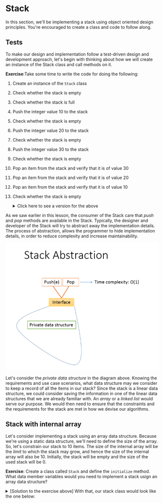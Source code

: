 # Stack
In this section, we'll be implementing a stack using object oriented design principles. You're encouraged to create a class and code to follow along. 

## Tests
To make our design and implementation follow a test-driven design and development approach, let's begin with thinking about how we will create an instance of the Stack class and call methods on it.

<b>Exercise</b>:Take some time to write the code for doing the following:
1. Create an instance of the `Stack` class
1. Check whether the stack is empty
1. Check whether the stack is full
1. Push the integer value 10 to the stack
1. Check whether the stack is empty
1. Push the integer value 20 to the stack
1. Check whether the stack is empty
1. Push the integer value 30 to the stack
1. Check whether the stack is empty
1. Pop an item from the stack and verify that it is of value 30
1. Pop an item from the stack and verify that it is of value 20
1. Pop an item from the stack and verify that it is of value 10
1. Check whether the stack is empty
    <details>
        <summary> Click here to see a version for the above
        </summary>
            my_stack = Stack.new()
            puts "Stack should be empty. Is the stack empty? #{my_stack.is_empty}"
            puts "Stack should not be full. Is the stack full? #{my_stack.is_full}"

            puts "push 10"
            my_stack.push(10)
            puts "Stack should not be empty. Is the stack empty? #{my_stack.is_empty}"

            puts "push 20"
            my_stack.push(20)
            puts "Stack should not be empty. Is the stack empty? #{my_stack.is_empty}"

            puts "push 30"
            my_stack.push(30)
            puts "Stack should not be empty. Is the stack empty? #{my_stack.is_empty}"

            puts "pop should return 30. popped value: #{my_stack.pop()}"
            puts "Stack shoul not be empty. Is the stack empty? #{my_stack.is_empty}"

            puts "pop should return 20. popped value: #{my_stack.pop()}"
            puts "Stack shoul not be empty. Is the stack empty? #{my_stack.is_empty}"

            puts "pop should return 10. popped value: #{my_stack.pop()}"
            puts "Stack shoul not be empty. Is the stack empty? #{my_stack.is_empty}"
    </details>

As we saw earlier in this lesson, the consumer of the Stack care that _push_ and _pop_ methods are available in the Stack. Typically, the designer and developer of the Stack will try to abstract away the implementation details. The process of abstraction, allows the  programmer to hide implementation details, in order to reduce complexity and increase maintainability.

<img src="images/stack_abstraction.png" alt="Stack Abstraction">


Let's consider the _private data structure_ in the diagram above. Knowing the requirements and use case scenarios, what data structure may we consider to keep a record of all the items in our stack? Since the stack is a linear data structure, we could consider saving the information in one of the linear data structures that we are already familiar with. An _array_ or a _linked list_ would serve our purpose. We would then need to ensure that the constraints and the requirements for the stack are met in how we devise our algorithms.

## Stack with internal array
Let's consider implementing a stack using an array data structure. Because we're using a static data structure, we'll need to define the size of the array. So, let's constrain our stack to 10 items. The size of the internal array will be the _limit_ to which the stack may grow, and hence the size of the internal array will also be 10. Initially, the stack will be empty and the size of the used stack will be 0.

<b>Exercise</b>: Create a class called `Stack` and define the `initialize` method. What data member variables would you need to implement a stack usign an array data structure?
<details>
    <summary> [Solution to the exercise above] With that, our stack class would look like the one below:
    </summary>
        class Stack
            def initialize()
                @size = 0 # initial size of the stack
                @limit = 10 # limit to which the stack may grow
                @internal_array = Array.new(@limit) # internal private data structure: array
            end
        end
<details>

If designed well, we'll leverage _encapsulation_ to abstract away implementation details. In the code snippet above, you'll notive that `@size`, `@limit` and `@internal_array` are all private data member variables with no `attr_reader` or `attr_writer` to allow access to them from outside the class.

Next, we need to determine how to add the main two methods to make this class into a true definition of a stack. For that, we need to add the <b>push</b> and <b>pop</b> methods.

<b>Exercise</b>: Take some time to implement your own `push` and `pop` methods inside the class `Stack`. Test your own code. Then continue reading and compare your logic and solution.

Any time an item is pushed into the Stack, we need to first check and ensure that there is room to add one more item in the internal array. If the array is full then our stack is at limit and we won't be able to add any more items. We can say that the stack is full when the the size of the stack is equal to the limit of the stack i.e. `@size` is equal to `@limit`.

If there is room in the array, then we add it to the next available index. At the beginning, when the stack is empty,the next available index would be `0`. Once the first item is added (at index 0 in the internal array), we will need to update the stack size to have increased by one. Looking at the code above, you will notice that the `@size` could be used for both purposes: to share the size of the stack as well as to share at what index the next item should be added in the internal array. 

With that, here's what our push method may look like:
```ruby
    def push(value)
        return nil if @size == @limit # stack is full

        @internal_array[@size] = value # add the new item to stack at index @size
        @size += 1 # update current stack size
        return
    end
```

Now, let's consider the _pop_ method. We can't remove an item from the stack if the stack is empty. We know that the stack is empty if `@size` is `0`. So, on a request to pop the next item from the stack, we first check if the stack is empty. If it is, nothing gets popped out.

Otherwise, inside the `pop` method, we do two things:
1. Return the value of the last item pushed into the stack
1. Reduce the size of the stack by one

The last item pushed, is at index `@size - 1`. So, we could consider first reducing the stack size by one i.e. `@size -= 1`, and then return the value at index `@size`.

Putting it all together, this is what our pop method may look like:
```ruby
    def pop()
        return nil if @size == 0 # stack is empty

        @size -= 1
        return @internal_array[@size]
    end
```
<b>Exercise</b>: Reduce the limit of the stack to be 2 and try using the stack again. Does the stack act as you expect when the a push is called on a full stack?

<b>Aside<b>: _What should be done in the case the stack is empty when a <b>pop</b> is called or when the stack is full when a <b>push</b> called?_ At minimum, we know that in such cases the call will not complete. So the push or pop operation will/should not succeed. In addition, based on conventions used on the team and the contract established with the consumer code of the stack, the design may require (i) throwing an exception with appropriate error code and message, (ii) returning a value (e.g. return `false` from the push operation if adding the item fails) or (iii) printing an error message in the terminal or log file. You're encouraged to enhance your code based on any of these conventions for practice.

<b>Exercises</b>: Complete the rest of the class by adding the following methods:
1. `is_empty`: returns `true` if the stack is empty. returns `false` otherwise.
1. `is_full`: returns `true` if the stack is at capacity. returns `false` otherwise.
1. `top`: returns the value of the next item that will get popped from the stack. Does not alter the stack.

## Stack with internal linked list
One of the downsides of using an array data structure to implement a stack is that the size of the stack is limited to the size of the internal array. If we were creating a stack which would often be used in scenarios requiring a flexibility in the sizing/resizing, we may be better off considering using a linked list instead. Linked list is a linear data structure, just like an array. However, since linked list is dynamic data structure, it gives us the flexibility we need to resize our stack without knowing an upper bound. This benefit comes at a cost since each node in a linked list needs to save reference to the next node and this uses additional memory.

<b>Exercise</b>: Create a class `Stack` in a new file. Considering that we wanted to implement it using a linked list instead of an array, define the `initialize` method.
    <details>
        <summary>  [Solution to the exercise above] Using a linked list, our stack class would look like the one below:
        </summary>
            class Stack
                def initialize()
                    @internal_list = LinkedList.new()
                end
            end
    </details>

<b>Thought exercise</b>: As we start adding items to the stack, where in the linked list should we make the changes to add the new node?
    <details> 
        <summary> Understanding one reasoned explanation below:
        </summary>
            On every push, items should get added to the linked list. On every pop, items should get deleted from the same end of the linked list. In order to do both these with O(1) time complexity, it would aid us to add and delete items at the head of the linked list.
    </details>

<b>Thought exercise</b>: Would there be any benefit to using a singly linked list versus a doubly linked list to implement a stack?
    <details>
        <summary> Understanding one reasoned explanation below:
        </summary>
            Since all the additions and deletions happen at one end, we could simply update the head of the linked list on every push or pop operation on the stack. With that in mind, we don't get any benefit from using a doubly linked list. The doubly linked list does use more memory per node due to the additional previous reference.
    </details>

<b>Exercise</b>: Design and implement the `push` and `pop` methods for the stack class using a linked list as its internal data member.
    <details>
        <summary> Click here to see one solution to the exercise.
        </summary>
            def push(value)
                @internal_list.add_to_head(value)
            end

            def pop()
                temp = @internal_list.delete_head()

                if !temp
                    # linked list is empty
                    puts "stack is empty"
                end
                return temp # return the data at the head of the linked list
            end
    </details>

<b>Exercise</b>: Think about any other methods that would be useful to add to the Stack class and go ahead and add those.
